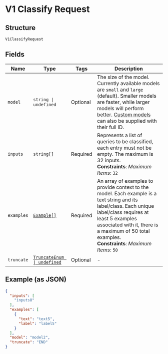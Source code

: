 
# V1 Classify Request

## Structure

`V1ClassifyRequest`

## Fields

| Name | Type | Tags | Description |
|  --- | --- | --- | --- |
| `model` | `string \| undefined` | Optional | The size of the model. Currently available models are `small` and `large` (default). Smaller models are faster, while larger models will perform better. [Custom models](/docs/training-custom-models) can also be supplied with their full ID. |
| `inputs` | `string[]` | Required | Represents a list of queries to be classified, each entry must not be empty. The maximum is 32 inputs.<br>**Constraints**: *Maximum Items*: `32` |
| `examples` | [`Example[]`](../../doc/models/example.md) | Required | An array of examples to provide context to the model. Each example is a text string and its label/class. Each unique label/class requires at least 5 examples associated with it, there is a maximum of 50 total examples.<br>**Constraints**: *Maximum Items*: `50` |
| `truncate` | [`TruncateEnum \| undefined`](../../doc/models/truncate-enum.md) | Optional | - |

## Example (as JSON)

```json
{
  "inputs": [
    "inputs8"
  ],
  "examples": [
    {
      "text": "text5",
      "label": "label5"
    }
  ],
  "model": "model2",
  "truncate": "END"
}
```


